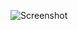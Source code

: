 ![Screenshot](https://raw.githubusercontent.com/Cryakl/Ultimate-RAT-Collection/refs/heads/main/EagleMonitorRat/EagleMonitorRAT%203.2.0.0/Screenshot.png)
